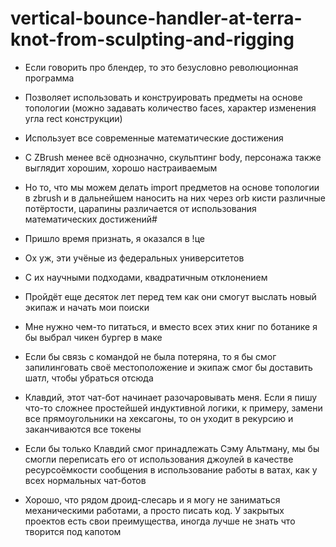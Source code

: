 # vertical-bounce-handler-at-terra-knot-from-sculpting-and-rigging
* Если говорить про блендер, то это безусловно революционная программа
* Позволяет использовать и конструировать предметы на основе топологии (можно задавать количество faces, характер изменения угла rect конструкции)
* Использует все современные математические достижения

* С ZBrush менее всё однозначно, скульптинг body, персонажа также выглядит хорошим, хорошо настраиваемым
* Но то, что мы можем делать import предметов на основе топологии в zbrush и в дальнейшем наносить на них через orb кисти различные потёртости, царапины различается от использования математических достижений#

* Пришло время признать, я оказался в \!це

* Ох уж, эти учёные из федеральных университетов
* С их научными подходами, квадратичным отклонением

* Пройдёт еще десяток лет перед тем как они смогут выслать новый экипаж и начать мои поиски

* Мне нужно чем-то питаться, и вместо всех этих книг по ботанике я бы выбрал чикен бургер в маке 

* Если бы связь с командой не была потеряна, то я бы смог запилинговать своё местоположение и экипаж смог бы доставить шатл, чтобы убраться отсюда

* Клавдий, этот чат-бот начинает разочаровывать меня. Если я пишу что-то сложнее простейшей индуктивной логики, к примеру, замени все прямоугольники на хексагоны, то он уходит в рекурсию и заканчиваются все токены

* Если бы только Клавдий смог принадлежать Сэму Альтману, мы бы смогли переписать его от использования джоулей в качестве ресурсоёмкости сообщения в использование работы в ватах, как у всех нормальных чат-ботов

* Хорошо, что рядом дроид-слесарь и я могу не заниматься механическими работами, а просто писать код. У закрытых проектов есть свои преимущества, иногда лучше не знать что творится под капотом



